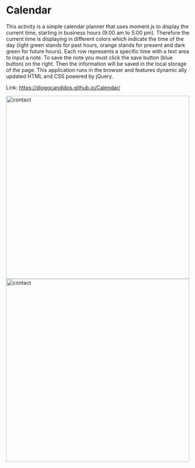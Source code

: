 # Calendar

This activity is a simple calendar planner that uses moment.js to display the current time, starting in business hours (9:00 am to 5:00 pm). Therefore the current time is displaying in different colors which indicate the time of the day (light green stands for past hours, orange stands for present and dark green for future hours). Each row represents a specific time with a text area to input a note. To  save the note you must click the save button (blue button) on the right. Then the information will be saved in the local storage of the page. This application runs in the browser and features dynamic ally updated HTML and CSS powered by jQuery.

Link: https://diogocandidos.github.io/Calendar/

<img width="500" alt="contact" src="https://user-images.githubusercontent.com/61811579/91782066-f1b27f80-ebb0-11ea-9212-7f52cee3234d.png">

<img width="500" alt="contact" src="https://user-images.githubusercontent.com/61811579/91782076-f840f700-ebb0-11ea-9b25-936786dc2869.png">


